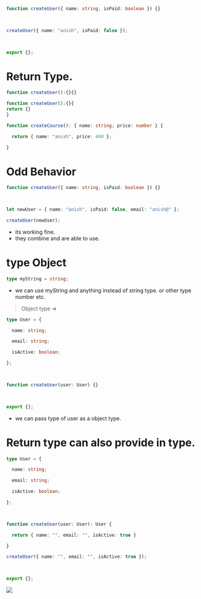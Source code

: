 
```ts
function createUser({ name: string, isPaid: boolean }) {}

  

createUser({ name: "anish", isPaid: false });

  

export {};

```

# Return Type.

```ts
function createUser():{}{}
```

```ts
function createUser():{}{
return {}
}
```

```ts
function createCourse(): { name: string; price: number } {

  return { name: "anish", price: 400 };

}
```

# Odd Behavior 
```ts
function createUser({ name: string, isPaid: boolean }) {}

  

let newUser = { name: "anish", isPaid: false, email: "anish@" };

createUser(newUser);
```
- its working fine.
- they combine and are able to use.




# type Object

```ts
type myString = string;
```

- we can use myString and anything instead of string type. or other type number etc.

> Object  type =>

```ts
type User = {

  name: string;

  email: string;

  isActive: boolean;

};

  

function createUser(user: User) {}

  

export {};
```

- we can pass type of user as a object type.

# Return type can also provide in type.
```ts
type User = {

  name: string;

  email: string;

  isActive: boolean;

};

  

function createUser(user: User): User {

  return { name: "", email: "", isActive: true }

}

createUser({ name: "", email: "", isActive: true });

  

export {};
```
![](https://i.imgur.com/cQ6WoMe.png)



